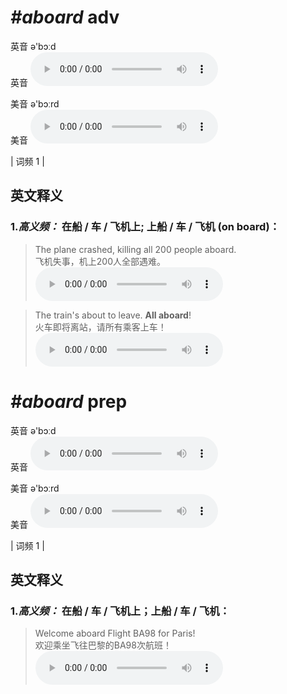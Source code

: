# ***\#aboard*** adv
英音 ə'bɔːd  
英音
<audio src="./media/aboard-B.aac" controls="controls"></audio>

美音 ə'bɔːrd  
美音
<audio src="./media/aboard-1.aac" controls="controls"></audio>



| 词频 1 |  

英文释义
---
### 1.*高义频：* **在船 / 车 / 飞机上; 上船 / 车 / 飞机 (on board)：**  

 > The plane crashed, killing all 200 people aboard.   
 > 飞机失事，机上200人全部遇难。    
<audio src="./media/aboard-3.aac" controls="controls"></audio>

 > The train's about to leave. **All aboard**!  
 > 火车即将离站，请所有乘客上车！    
<audio src="./media/aboard-101_AAC.aac" controls="controls"></audio>


# ***\#aboard*** prep
英音 ə'bɔːd  
英音
<audio src="./media/aboard-B.aac" controls="controls"></audio>

美音 ə'bɔːrd  
美音
<audio src="./media/aboard-1.aac" controls="controls"></audio>



| 词频 1 |  

英文释义
---
### 1.*高义频：* **在船 / 车 / 飞机上；上船 / 车 / 飞机：**  

 > Welcome aboard Flight BA98 for Paris!  
 > 欢迎乘坐飞往巴黎的BA98次航班！    
<audio src="./media/aboard-102_AAC.aac" controls="controls"></audio>


